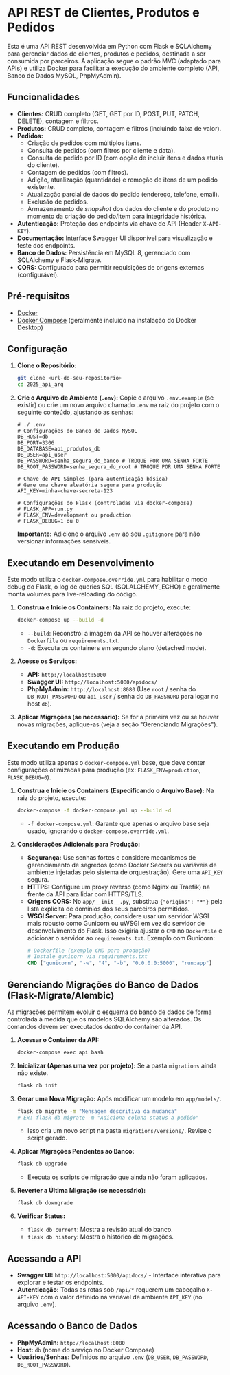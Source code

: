 # API REST de Clientes, Produtos e Pedidos

Esta é uma API REST desenvolvida em Python com Flask e SQLAlchemy para gerenciar dados de clientes, produtos e pedidos, destinada a ser consumida por parceiros. A aplicação segue o padrão MVC (adaptado para APIs) e utiliza Docker para facilitar a execução do ambiente completo (API, Banco de Dados MySQL, PhpMyAdmin).

## Funcionalidades

* **Clientes:** CRUD completo (GET, GET por ID, POST, PUT, PATCH, DELETE), contagem e filtros.
* **Produtos:** CRUD completo, contagem e filtros (incluindo faixa de valor).
* **Pedidos:**
    * Criação de pedidos com múltiplos itens.
    * Consulta de pedidos (com filtros por cliente e data).
    * Consulta de pedido por ID (com opção de incluir itens e dados atuais do cliente).
    * Contagem de pedidos (com filtros).
    * Adição, atualização (quantidade) e remoção de itens de um pedido existente.
    * Atualização parcial de dados do pedido (endereço, telefone, email).
    * Exclusão de pedidos.
    * Armazenamento de *snapshot* dos dados do cliente e do produto no momento da criação do pedido/item para integridade histórica.
* **Autenticação:** Proteção dos endpoints via chave de API (Header `X-API-KEY`).
* **Documentação:** Interface Swagger UI disponível para visualização e teste dos endpoints.
* **Banco de Dados:** Persistência em MySQL 8, gerenciado com SQLAlchemy e Flask-Migrate.
* **CORS:** Configurado para permitir requisições de origens externas (configurável).

## Pré-requisitos

* [Docker](https://docs.docker.com/get-docker/)
* [Docker Compose](https://docs.docker.com/compose/install/) (geralmente incluído na instalação do Docker Desktop)

## Configuração

1.  **Clone o Repositório:**
    ```bash
    git clone <url-do-seu-repositorio>
    cd 2025_api_arq
    ```

2.  **Crie o Arquivo de Ambiente (`.env`):**
    Copie o arquivo `.env.example` (se existir) ou crie um novo arquivo chamado `.env` na raiz do projeto com o seguinte conteúdo, ajustando as senhas:

    ```dotenv
    # ./ .env
    # Configurações do Banco de Dados MySQL
    DB_HOST=db
    DB_PORT=3306
    DB_DATABASE=api_produtos_db
    DB_USER=api_user
    DB_PASSWORD=senha_segura_do_banco # TROQUE POR UMA SENHA FORTE
    DB_ROOT_PASSWORD=senha_segura_do_root # TROQUE POR UMA SENHA FORTE

    # Chave de API Simples (para autenticação básica)
    # Gere uma chave aleatória segura para produção
    API_KEY=minha-chave-secreta-123

    # Configurações do Flask (controladas via docker-compose)
    # FLASK_APP=run.py
    # FLASK_ENV=development ou production
    # FLASK_DEBUG=1 ou 0
    ```
    **Importante:** Adicione o arquivo `.env` ao seu `.gitignore` para não versionar informações sensíveis.

## Executando em Desenvolvimento

Este modo utiliza o `docker-compose.override.yml` para habilitar o modo debug do Flask, o log de queries SQL (SQLALCHEMY_ECHO) e geralmente monta volumes para live-reloading do código.

1.  **Construa e Inicie os Containers:**
    Na raiz do projeto, execute:
    ```bash
    docker-compose up --build -d
    ```
    * `--build`: Reconstrói a imagem da API se houver alterações no `Dockerfile` ou `requirements.txt`.
    * `-d`: Executa os containers em segundo plano (detached mode).

2.  **Acesse os Serviços:**
    * **API:** `http://localhost:5000`
    * **Swagger UI:** `http://localhost:5000/apidocs/`
    * **PhpMyAdmin:** `http://localhost:8080` (Use `root` / senha do `DB_ROOT_PASSWORD` ou `api_user` / senha do `DB_PASSWORD` para logar no host `db`).

3.  **Aplicar Migrações (se necessário):**
    Se for a primeira vez ou se houver novas migrações, aplique-as (veja a seção "Gerenciando Migrações").

## Executando em Produção

Este modo utiliza apenas o `docker-compose.yml` base, que deve conter configurações otimizadas para produção (ex: `FLASK_ENV=production`, `FLASK_DEBUG=0`).

1.  **Construa e Inicie os Containers (Especificando o Arquivo Base):**
    Na raiz do projeto, execute:
    ```bash
    docker-compose -f docker-compose.yml up --build -d
    ```
    * `-f docker-compose.yml`: Garante que apenas o arquivo base seja usado, ignorando o `docker-compose.override.yml`.

2.  **Considerações Adicionais para Produção:**
    * **Segurança:** Use senhas fortes e considere mecanismos de gerenciamento de segredos (como Docker Secrets ou variáveis de ambiente injetadas pelo sistema de orquestração). Gere uma `API_KEY` segura.
    * **HTTPS:** Configure um proxy reverso (como Nginx ou Traefik) na frente da API para lidar com HTTPS/TLS.
    * **Origens CORS:** No `app/__init__.py`, substitua `{"origins": "*"}` pela lista explícita de domínios dos seus parceiros permitidos.
    * **WSGI Server:** Para produção, considere usar um servidor WSGI mais robusto como Gunicorn ou uWSGI em vez do servidor de desenvolvimento do Flask. Isso exigiria ajustar o `CMD` no `Dockerfile` e adicionar o servidor ao `requirements.txt`. Exemplo com Gunicorn:
        ```dockerfile
        # Dockerfile (exemplo CMD para produção)
        # Instale gunicorn via requirements.txt
        CMD ["gunicorn", "-w", "4", "-b", "0.0.0.0:5000", "run:app"]
        ```

## Gerenciando Migrações do Banco de Dados (Flask-Migrate/Alembic)

As migrações permitem evoluir o esquema do banco de dados de forma controlada à medida que os modelos SQLAlchemy são alterados. Os comandos devem ser executados *dentro* do container da API.

1.  **Acessar o Container da API:**
    ```bash
    docker-compose exec api bash
    ```

2.  **Inicializar (Apenas uma vez por projeto):**
    Se a pasta `migrations` ainda não existe.
    ```bash
    flask db init
    ```

3.  **Gerar uma Nova Migração:**
    Após modificar um modelo em `app/models/`.
    ```bash
    flask db migrate -m "Mensagem descritiva da mudança"
    # Ex: flask db migrate -m "Adiciona coluna status a pedido"
    ```
    * Isso cria um novo script na pasta `migrations/versions/`. Revise o script gerado.

4.  **Aplicar Migrações Pendentes ao Banco:**
    ```bash
    flask db upgrade
    ```
    * Executa os scripts de migração que ainda não foram aplicados.

5.  **Reverter a Última Migração (se necessário):**
    ```bash
    flask db downgrade
    ```

6.  **Verificar Status:**
    * `flask db current`: Mostra a revisão atual do banco.
    * `flask db history`: Mostra o histórico de migrações.

## Acessando a API

* **Swagger UI:** `http://localhost:5000/apidocs/` - Interface interativa para explorar e testar os endpoints.
* **Autenticação:** Todas as rotas sob `/api/*` requerem um cabeçalho `X-API-KEY` com o valor definido na variável de ambiente `API_KEY` (no arquivo `.env`).

## Acessando o Banco de Dados

* **PhpMyAdmin:** `http://localhost:8080`
* **Host:** `db` (nome do serviço no Docker Compose)
* **Usuários/Senhas:** Definidos no arquivo `.env` (`DB_USER`, `DB_PASSWORD`, `DB_ROOT_PASSWORD`).
